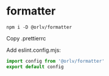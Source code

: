 # formatter

```
npm i -D @orlv/formatter
```

Copy .prettierrc

Add eslint.config.mjs:

```javascript
import config from '@orlv/formatter'
export default config
```
